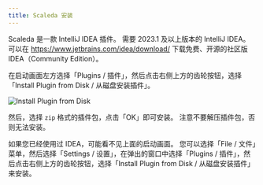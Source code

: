 ```yaml
---
title: Scaleda 安装
---
```


Scaleda 是一款 IntelliJ IDEA 插件。
需要 2023.1 及以上版本的 IntelliJ IDEA。
可以在 https://www.jetbrains.com/idea/download/ 下载免费、开源的社区版 IDEA（Community Edition）。

在启动画面左方选择「Plugins / 插件」，然后点击右侧上方的齿轮按钮，选择「Install Plugin from Disk / 从磁盘安装插件」。

![Install Plugin from Disk](/images/splash-install.png)

然后，选择 `zip` 格式的插件包，点击「OK」即可安装。
注意不要解压插件包，否则无法安装。

如果您已经使用过 IDEA，可能看不见上面的启动画面。
您可以选择「File / 文件」菜单，然后选择「Settings / 设置」，在弹出的窗口中选择「Plugins / 插件」，然后点击右侧上方的齿轮按钮，选择「Install Plugin from Disk / 从磁盘安装插件」来安装。